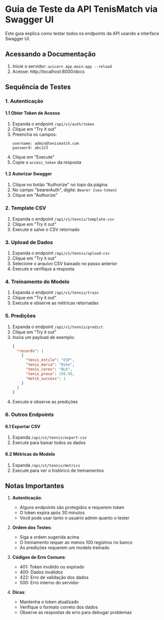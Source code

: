 # Guia de Teste da API TenisMatch via Swagger UI

Este guia explica como testar todos os endpoints da API usando a interface Swagger UI.

## Acessando a Documentação

1. Inicie o servidor: `uvicorn app.main:app --reload`
2. Acesse: http://localhost:8000/docs

## Sequência de Testes

### 1. Autenticação

#### 1.1 Obter Token de Acesso
1. Expanda o endpoint `/api/v1/auth/token`
2. Clique em "Try it out"
3. Preencha os campos:
   ```
   username: admin@tenismatch.com
   password: abc123
   ```
4. Clique em "Execute"
5. Copie o `access_token` da resposta

#### 1.2 Autorizar Swagger
1. Clique no botão "Authorize" no topo da página
2. No campo "bearerAuth", digite: `Bearer {seu-token}`
3. Clique em "Authorize"

### 2. Template CSV

1. Expanda o endpoint `/api/v1/tennis/template-csv`
2. Clique em "Try it out"
3. Execute e salve o CSV retornado

### 3. Upload de Dados

1. Expanda o endpoint `/api/v1/tennis/upload-csv`
2. Clique em "Try it out"
3. Selecione o arquivo CSV baixado no passo anterior
4. Execute e verifique a resposta

### 4. Treinamento do Modelo

1. Expanda o endpoint `/api/v1/tennis/train`
2. Clique em "Try it out"
3. Execute e observe as métricas retornadas

### 5. Predições

1. Expanda o endpoint `/api/v1/tennis/predict`
2. Clique em "Try it out"
3. Insira um payload de exemplo:
   ```json
   {
     "records": [
       {
         "tenis_estilo": "ESP",
         "tenis_marca": "Nike",
         "tenis_cores": "BLK",
         "tenis_preco": 299.99,
         "match_success": 1
       }
     ]
   }
   ```
4. Execute e observe as predições

### 6. Outros Endpoints

#### 6.1 Exportar CSV
1. Expanda `/api/v1/tennis/export-csv`
2. Execute para baixar todos os dados

#### 6.2 Métricas do Modelo
1. Expanda `/api/v1/tennis/metrics`
2. Execute para ver o histórico de treinamentos

## Notas Importantes

1. **Autenticação**: 
   - Alguns endpoints são protegidos e requerem token
   - O token expira após 30 minutos
   - Você pode usar tanto o usuário admin quanto o tester

2. **Ordem dos Testes**:
   - Siga a ordem sugerida acima
   - O treinamento requer ao menos 100 registros no banco
   - As predições requerem um modelo treinado

3. **Códigos de Erro Comuns**:
   - 401: Token inválido ou expirado
   - 400: Dados inválidos
   - 422: Erro de validação dos dados
   - 500: Erro interno do servidor

4. **Dicas**:
   - Mantenha o token atualizado
   - Verifique o formato correto dos dados
   - Observe as respostas de erro para debugar problemas